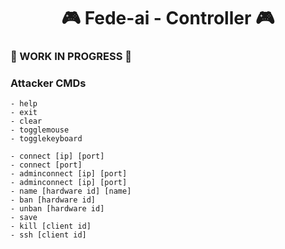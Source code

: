 <h1 align="center">🎮 Fede-ai - Controller 🎮</h1>

### 🚧 WORK IN PROGRESS 🚧

### Attacker CMDs
```
- help
- exit
- clear
- togglemouse
- togglekeyboard

- connect [ip] [port]
- connect [port]
- adminconnect [ip] [port]
- adminconnect [ip] [port]
- name [hardware id] [name]
- ban [hardware id]
- unban [hardware id]
- save
- kill [client id]
- ssh [client id]
```